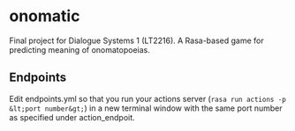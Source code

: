 # onomatic
Final project for Dialogue Systems 1 (LT2216). A Rasa-based game for predicting meaning of onomatopoeias.

## Endpoints
Edit endpoints.yml so that you run your actions server (`rasa run actions -p &lt;port number&gt;`) in a new terminal window with the same 
port number as specified under action_endpoit. 
